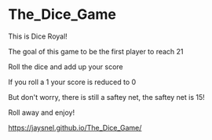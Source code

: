 # The_Dice_Game

This is Dice Royal!

The goal of this game to be the first player to reach 21

Roll the dice and add up your score

If you roll a 1 your score is reduced to 0

But don't worry, there is still a saftey net, the saftey net is 15!

Roll away and enjoy!

https://jaysnel.github.io/The_Dice_Game/
